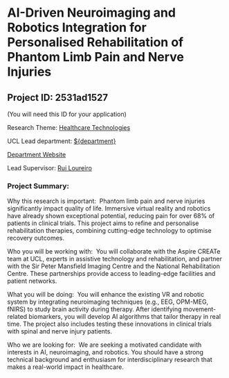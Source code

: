 # AI-Driven Neuroimaging and Robotics Integration for Personalised Rehabilitation of Phantom Limb Pain and Nerve Injuries

## Project ID: **2531ad1527**
(You will need this ID for your application)

Research Theme: [Healthcare Technologies](../themes/healthcare-technologies.md)

UCL Lead department: [${department}](../departments/division-of-surgery-and-interventional-sciences.md)

[Department Website](https://www.ucl.ac.uk/surgery)

Lead Supervisor: [Rui Loureiro](https://profiles.ucl.ac.uk/43348)

### Project Summary:

Why this research is important:  Phantom limb pain and nerve injuries significantly impact quality of life. Immersive virtual reality and robotics have already shown exceptional potential, reducing pain for over 68% of patients in clinical trials. This project aims to refine and personalise rehabilitation therapies, combining cutting-edge technology to optimise recovery outcomes.

Who you will be working with:  You will collaborate with the Aspire CREATe team at UCL, experts in assistive technology and rehabilitation, and partner with the Sir Peter Mansfield Imaging Centre and the National Rehabilitation Centre. These partnerships provide access to leading-edge facilities and patient networks.

What you will be doing:  You will enhance the existing VR and robotic system by integrating neuroimaging techniques (e.g., EEG, OPM-MEG, fNIRS) to study brain activity during therapy. After identifying movement-related biomarkers, you will develop AI algorithms that tailor therapy in real time. The project also includes testing these innovations in clinical trials with spinal and nerve injury patients.

Who we are looking for:  We are seeking a motivated candidate with interests in AI, neuroimaging, and robotics. You should have a strong technical background and enthusiasm for interdisciplinary research that makes a real-world impact in healthcare.
